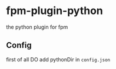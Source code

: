 # fpm-plugin-python
the python plugin for fpm

## Config
first of all
DO add pythonDir in `config.json`